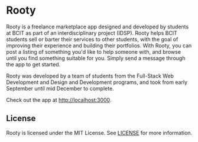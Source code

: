 # Rooty

Rooty is a freelance marketplace app designed and developed by students at BCIT as part of an interdisciplinary project (IDSP). Rooty helps BCIT students sell or barter their services to other students, with the goal of improving their experience and building their portfolios. With Rooty, you can post a listing of something you'd like to help someone with, and browse until you find something suitable for you. Simply send a message through the app to get started.

Rooty was developed by a team of students from the Full-Stack Web Development and Design and Development programs, and took from early September until mid December to complete.

Check out the app at [http://localhost:3000](http://localhost:3000).

## License

Rooty is licensed under the MIT License. See [LICENSE](LICENSE) for more information.
